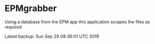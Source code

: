 # EPMgrabber
Using a database from the EPM app this application scrapes the files as required


Latest backup: Sun Sep 29 08:36:01 UTC 2019
